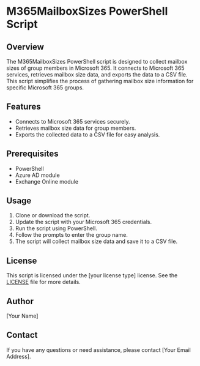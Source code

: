 # M365MailboxSizes PowerShell Script

## Overview
The M365MailboxSizes PowerShell script is designed to collect mailbox sizes of group members in Microsoft 365. It connects to Microsoft 365 services, retrieves mailbox size data, and exports the data to a CSV file. This script simplifies the process of gathering mailbox size information for specific Microsoft 365 groups.

## Features
- Connects to Microsoft 365 services securely.
- Retrieves mailbox size data for group members.
- Exports the collected data to a CSV file for easy analysis.

## Prerequisites
- PowerShell
- Azure AD module
- Exchange Online module

## Usage
1. Clone or download the script.
2. Update the script with your Microsoft 365 credentials.
3. Run the script using PowerShell.
4. Follow the prompts to enter the group name.
5. The script will collect mailbox size data and save it to a CSV file.

## License
This script is licensed under the [your license type] license. See the [LICENSE](LICENSE) file for more details.

## Author
[Your Name]

## Contact
If you have any questions or need assistance, please contact [Your Email Address].
